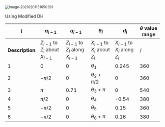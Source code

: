<img src="/home/rvbust/.config/Typora/typora-user-images/image-20210201131650391.png" alt="image-20210201131650391" style="zoom:80%;" />

Using Modified DH

| i               | $\alpha_{i-1}$                       | $a_{i-1}$                            | $\theta_{i}$                       | $d_{i}$                            | $\theta$ value range |
| --------------- | ------------------------------------ | ------------------------------------ | ---------------------------------- | ---------------------------------- | -------------------- |
| **Description** | $Z_{i-1}$ to $Z_{i}$ about $X_{i-1}$ | $Z_{i-1}$ to $Z_{i}$ along $X_{i-1}$ | $X_{i-1}$ to $X_{i}$ about $Z_{i}$ | $X_{i-1}$ to $X_{i}$ along $Z_{i}$ | /                    |
| 1               | 0                                    | 0                                    | $\theta_1$                         | 0.245                              | 360                  |
| 2               | $-\pi/2$                             | 0                                    | $\theta_2+\pi/2$                   | 0                                  | 360                  |
| 3               | $\pi$                                | 0.71                                 | $\theta_3+\pi$                     | 0                                  | 540                  |
| 4               | $\pi/2$                              | 0                                    | $\theta_4$                         | -0.54                              | 380                  |
| 5               | $-\pi/2$                             | 0                                    | $\theta_5$                         | 0.15                               | 360                  |
| 6               | $- \pi/2$                            | 0                                    | $\theta_6+\pi$                     | 0.16                               | 380                  |

